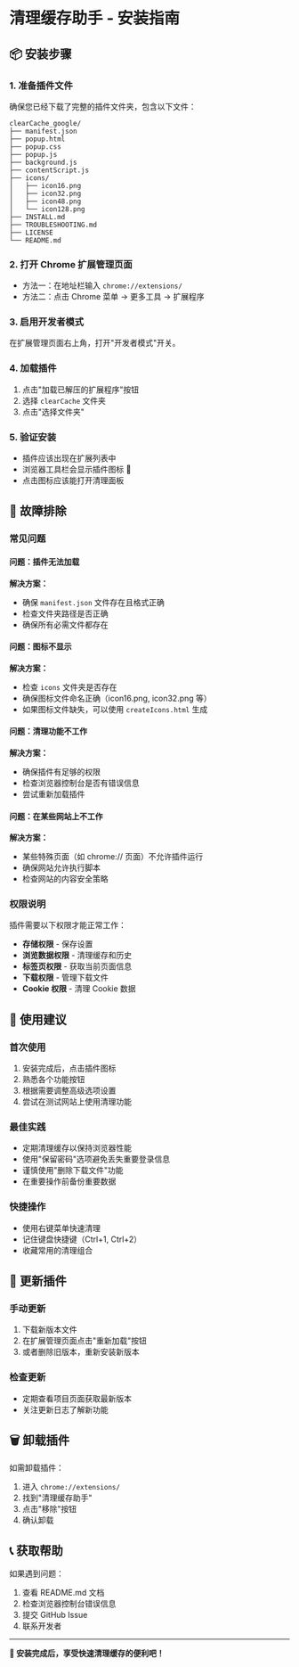 # 清理缓存助手 - 安装指南

## 📦 安装步骤

### 1. 准备插件文件

确保您已经下载了完整的插件文件夹，包含以下文件：

```
clearCache_google/
├── manifest.json
├── popup.html
├── popup.css
├── popup.js
├── background.js
├── contentScript.js
├── icons/
│   ├── icon16.png
│   ├── icon32.png
│   ├── icon48.png
│   └── icon128.png
├── INSTALL.md
├── TROUBLESHOOTING.md
├── LICENSE
└── README.md
```

### 2. 打开 Chrome 扩展管理页面

- 方法一：在地址栏输入 `chrome://extensions/`
- 方法二：点击 Chrome 菜单 → 更多工具 → 扩展程序

### 3. 启用开发者模式

在扩展管理页面右上角，打开"开发者模式"开关。

### 4. 加载插件

1. 点击"加载已解压的扩展程序"按钮
2. 选择 `clearCache` 文件夹
3. 点击"选择文件夹"

### 5. 验证安装

- 插件应该出现在扩展列表中
- 浏览器工具栏会显示插件图标 🧹
- 点击图标应该能打开清理面板

## 🔧 故障排除

### 常见问题

#### 问题：插件无法加载

**解决方案：**

- 确保 `manifest.json` 文件存在且格式正确
- 检查文件夹路径是否正确
- 确保所有必需文件都存在

#### 问题：图标不显示

**解决方案：**

- 检查 `icons` 文件夹是否存在
- 确保图标文件命名正确（icon16.png, icon32.png 等）
- 如果图标文件缺失，可以使用 `createIcons.html` 生成

#### 问题：清理功能不工作

**解决方案：**

- 确保插件有足够的权限
- 检查浏览器控制台是否有错误信息
- 尝试重新加载插件

#### 问题：在某些网站上不工作

**解决方案：**

- 某些特殊页面（如 chrome:// 页面）不允许插件运行
- 确保网站允许执行脚本
- 检查网站的内容安全策略

### 权限说明

插件需要以下权限才能正常工作：

- **存储权限** - 保存设置
- **浏览数据权限** - 清理缓存和历史
- **标签页权限** - 获取当前页面信息
- **下载权限** - 管理下载文件
- **Cookie 权限** - 清理 Cookie 数据

## 🎯 使用建议

### 首次使用

1. 安装完成后，点击插件图标
2. 熟悉各个功能按钮
3. 根据需要调整高级选项设置
4. 尝试在测试网站上使用清理功能

### 最佳实践

- 定期清理缓存以保持浏览器性能
- 使用"保留密码"选项避免丢失重要登录信息
- 谨慎使用"删除下载文件"功能
- 在重要操作前备份重要数据

### 快捷操作

- 使用右键菜单快速清理
- 记住键盘快捷键（Ctrl+1, Ctrl+2）
- 收藏常用的清理组合

## 🔄 更新插件

### 手动更新

1. 下载新版本文件
2. 在扩展管理页面点击"重新加载"按钮
3. 或者删除旧版本，重新安装新版本

### 检查更新

- 定期查看项目页面获取最新版本
- 关注更新日志了解新功能

## 🗑️ 卸载插件

如需卸载插件：

1. 进入 `chrome://extensions/`
2. 找到"清理缓存助手"
3. 点击"移除"按钮
4. 确认卸载

## 📞 获取帮助

如果遇到问题：

1. 查看 README.md 文档
2. 检查浏览器控制台错误信息
3. 提交 GitHub Issue
4. 联系开发者

---

**🎉 安装完成后，享受快速清理缓存的便利吧！**
